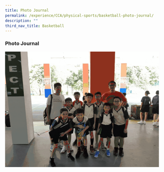 ```yaml
---
title: Photo Journal
permalink: /experience/CCA/physical-sports/basketball-photo-journal/
description: ""
third_nav_title: Basketball
---
```

### **Photo Journal**

![](/images/bball%20photo%20journal.gif)